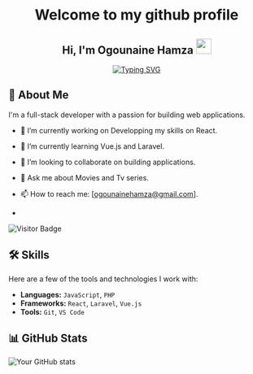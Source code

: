 <div align='center'>
<h1> Welcome to my github profile</h1>
 

## Hi, I'm Ogounaine Hamza <img height='30' width='30' src='https://camo.githubusercontent.com/d552948e7884c41fde2d32b9221d79f0df2076c7d824aaab954ca93f53d95884/68747470733a2f2f6d656469612e67697068792e636f6d2f6d656469612f6876524a434c467a6361737252346961377a2f67697068792e676966' />
[![Typing SVG](https://readme-typing-svg.demolab.com?font=Clash+display&letterSpacing=2px&pause=1000&center=true&vCenter=true&width=435&lines=Web+developper+%2C;Front-end+designer+%2C;Web+Full+Stack+student+%2C;Active+Learner+%2C+Researcher+%3A3)](https://git.io/typing-svg)
</div>

<div>
 
## 🚀 About Me
I'm a full-stack developer with a passion for building web applications.

- 🔭 I’m currently working on Developping my skills on React.
- 🌱 I’m currently learning Vue.js and Laravel.
- 👯 I’m looking to collaborate on building applications.
- 💬 Ask me about Movies and Tv series.
- 📫 How to reach me: [ogounainehamza@gmail.com].


- 
![Visitor Badge](https://github-readme-stats.vercel.app/api?username=hamzaogounaine&show_icons=true&theme=dark)


## 🛠️ Skills
Here are a few of the tools and technologies I work with:

- **Languages:** `JavaScript`, `PHP`
- **Frameworks:** `React`, `Laravel`, `Vue.js`
- **Tools:** `Git`, `VS Code`

## 📊 GitHub Stats
![Your GitHub stats](https://github-readme-stats.vercel.app/api?username=hamzaogounaine&show_icons=true&theme=radical)

</div>
